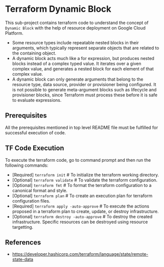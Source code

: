 # Terraform Dynamic Block
This sub-project contains terraform code to understand the concept of `Dynamic Block` with the help of resource deployment on Google Cloud Platform.

- Some resource types include repeatable nested blocks in their arguments, which typically represent separate objects that are related to the containing object.
- A dynamic block acts much like a for expression, but produces nested blocks instead of a complex typed value. It iterates over a given complex value, and generates a nested block for each element of that complex value.
- A dynamic block can only generate arguments that belong to the resource type, data source, provider or provisioner being configured. It is not possible to generate meta-argument blocks such as lifecycle and provisioner blocks, since Terraform must process these before it is safe to evaluate expressions.

## Prerequisites
All the prerequisites mentioned in top level README file must be fulfilled for successful execution of code.

## TF Code Execution
To execute the terraform code, go to command prompt and then run the following commands:

-   [Required] `terraform init` # To initialize the terraform working directory.
-   [Optional] `terraform validate` # To validate the terraform configuration.
-   [Optional] `terraform fmt` # To format the terraform configuration to a canonical format and style.
-   [Optional] `terraform plan` # To create an execution plan for terraform configuration files.
-   [Required] `terraform apply -auto-approve` # To execute the actions proposed in a terraform plan to create, update, or destroy infrastructure.
-   [Optional] `terraform destroy -auto-approve` # To destroy the created infrastructure. Specific resources can be destroyed using resource targetting.

## References
- https://developer.hashicorp.com/terraform/language/state/remote-state-data
